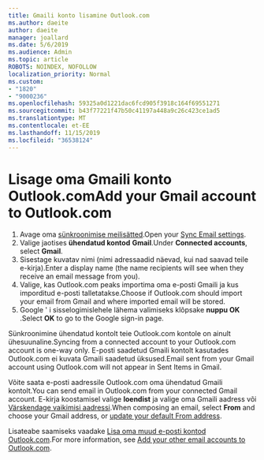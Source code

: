 ```yaml
---
title: Gmaili konto lisamine Outlook.com
ms.author: daeite
author: daeite
manager: joallard
ms.date: 5/6/2019
ms.audience: Admin
ms.topic: article
ROBOTS: NOINDEX, NOFOLLOW
localization_priority: Normal
ms.custom:
- "1820"
- "9000236"
ms.openlocfilehash: 59325a0d1221dac6fcd905f3918c164f69551271
ms.sourcegitcommit: b43f77221f47b50c41197a448a9c26c423ce1ad5
ms.translationtype: MT
ms.contentlocale: et-EE
ms.lasthandoff: 11/15/2019
ms.locfileid: "36538124"
---
```

# <a name="add-your-gmail-account-to-outlookcom"></a><span data-ttu-id="678c6-102">Lisage oma Gmaili konto Outlook.com</span><span class="sxs-lookup"><span data-stu-id="678c6-102">Add your Gmail account to Outlook.com</span></span>

1. <span data-ttu-id="678c6-103">Avage oma [sünkroonimise meilisätted](https://go.microsoft.com/fwlink/?linkid=875264).</span><span class="sxs-lookup"><span data-stu-id="678c6-103">Open your [Sync Email settings](https://go.microsoft.com/fwlink/?linkid=875264).</span></span>
2. <span data-ttu-id="678c6-104">Valige jaotises **ühendatud kontod** **Gmail**.</span><span class="sxs-lookup"><span data-stu-id="678c6-104">Under **Connected accounts**, select **Gmail**.</span></span>
3. <span data-ttu-id="678c6-105">Sisestage kuvatav nimi (nimi adressaadid näevad, kui nad saavad teile e-kirja).</span><span class="sxs-lookup"><span data-stu-id="678c6-105">Enter a display name (the name recipients will see when they receive an email message from you).</span></span>
4. <span data-ttu-id="678c6-106">Valige, kas Outlook.com peaks importima oma e-posti Gmaili ja kus imporditud e-posti talletatakse.</span><span class="sxs-lookup"><span data-stu-id="678c6-106">Choose if Outlook.com should import your email from Gmail and where imported email will be stored.</span></span>
5. <span data-ttu-id="678c6-107">Google ' i sisselogimislehele lähema valimiseks klõpsake **nuppu OK** .</span><span class="sxs-lookup"><span data-stu-id="678c6-107">Select **OK** to go to the Google sign-in page.</span></span>

<span data-ttu-id="678c6-108">Sünkroonimine ühendatud kontolt teie Outlook.com kontole on ainult ühesuunaline.</span><span class="sxs-lookup"><span data-stu-id="678c6-108">Syncing from a connected account to your Outlook.com account is one-way only.</span></span> <span data-ttu-id="678c6-109">E-posti saadetud Gmaili kontolt kasutades Outlook.com ei kuvata Gmaili saadetud üksused.</span><span class="sxs-lookup"><span data-stu-id="678c6-109">Email sent from your Gmail account using Outlook.com will not appear in Sent Items in Gmail.</span></span>

<span data-ttu-id="678c6-110">Võite saata e-posti aadressile Outlook.com oma ühendatud Gmaili kontolt.</span><span class="sxs-lookup"><span data-stu-id="678c6-110">You can send email in Outlook.com from your connected Gmail account.</span></span> <span data-ttu-id="678c6-111">E-kirja koostamisel valige **loendist** ja valige oma Gmaili aadress või [Värskendage vaikimisi aadressi](https://go.microsoft.com/fwlink/?linkid=875264).</span><span class="sxs-lookup"><span data-stu-id="678c6-111">When composing an email, select **From** and choose your Gmail address, or [update your default From address](https://go.microsoft.com/fwlink/?linkid=875264).</span></span>

<span data-ttu-id="678c6-112">Lisateabe saamiseks vaadake [Lisa oma muud e-posti kontod Outlook.com](https://support.office.com/article/c5224df4-5885-4e79-91ba-523aa743f0ba?wt.mc_id=Office_Outlook_com_Alchemy).</span><span class="sxs-lookup"><span data-stu-id="678c6-112">For more information, see [Add your other email accounts to Outlook.com](https://support.office.com/article/c5224df4-5885-4e79-91ba-523aa743f0ba?wt.mc_id=Office_Outlook_com_Alchemy).</span></span>